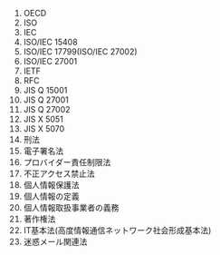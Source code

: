 1. OECD
2. ISO
3. IEC
4. ISO/IEC 15408
5. ISO/IEC 17799(ISO/IEC 27002)
6. ISO/IEC 27001
7. IETF
8. RFC
9. JIS Q 15001
10. JIS Q 27001
11. JIS Q 27002
12. JIS X 5051
13. JIS X 5070
14. 刑法
15. 電子署名法
16. プロバイダー責任制限法
17. 不正アクセス禁止法
18. 個人情報保護法
  1. 個人情報の定義
  2. 個人情報取扱事業者の義務
19. 著作権法
20. IT基本法(高度情報通信ネットワーク社会形成基本法)
21. 迷惑メール関連法
